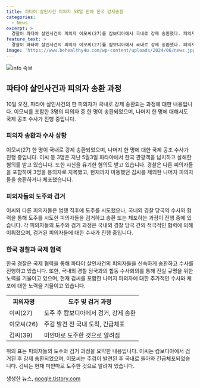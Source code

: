 ```yaml
---
title: 파타야 살인사건 피의자 58일 만에 한국 강제송환
categories:
  - News
excerpt: >
  경찰이 파타야 살인사건의 피의자 이모씨(27)를 캄보디아에서 국내로 강제 송환했다. 피의자 3명 중 1명에 대해 송환 조치를 취한 상황이며, 다른 2명에 대해서도 국제 공조 수사가 진행 중이다. 이씨는 한국으로 귀국한 후 경남경찰청 형사기동대에서 수사를 받을 예정이며, 미결된 공범 김씨는 현재 미얀마로 도주한 상태로 확인됐다. 이 사건은 5월에 발생한 파타야 살인사건으로, 한국인 관광객을 납치하고 살해한 혐의로 수사 중이다. (150자)
feature_text: >
  경찰이 파타야 살인사건의 피의자 이모씨(27)를 캄보디아에서 국내로 강제 송환했다. 피의자 3명 중 1명에 대해 송환 조치를 취한 상황이며, 다른 2명에 대해서도 국제 공조 수사가 진행 중이다. 이씨는 한국으로 귀국한 후 경남경찰청 형사기동대에서 수사를 받을 예정이며, 미결된 공범 김씨는 현재 미얀마로 도주한 상태로 확인됐다. 이 사건은 5월에 발생한 파타야 살인사건으로, 한국인 관광객을 납치하고 살해한 혐의로 수사 중이다. (150자)
image: 'https://www.behealthy4u.com/wp-content/uploads/2024/06/news.jpg'
---
```


<p><img src="https://www.behealthy4u.com/wp-content/uploads/2024/06/news.jpg" alt="info 속보" /></p>

<h2 data-ke-size="size26">파타야 살인사건과 피의자 송환 과정</h2>

<p data-ke-size="size16">10일 오전, 파타야 살인사건의 한 피의자가 국내로 강제 송환되는 과정에 대한 내용입니다. 이모씨를 포함한 3명의 피의자 중 한 명이 송환되었으며, 나머지 한 명에 대해서도 국제 공조 수사가 진행 중입니다.</p>

<h3>피의자 송환과 수사 상황</h3>

<p data-ke-size="size16">이모씨(27) 한 명이 국내로 강제 송환되었으며, 나머지 한 명에 대한 국제 공조 수사가 진행 중입니다. 이씨 등 3명은 지난 5월3일 파타야에서 한국 관광객을 납치하고 살해한 혐의를 받고 있습니다. 또한 시신을 유기한 혐의도 받고 있습니다. 경찰은 다른 피의자들을 포함하여 3명을 용의자로 지목했고, 현재까지 미동했던 김씨를 제외한 나머지 피의자들을 송환하거나 체포했습니다.</p>

<h3>피의자들의 도주와 검거</h3>

<p data-ke-size="size16">이씨와 다른 피의자들은 범행 직후에 도주를 시도했으나, 국내외 경찰 당국의 수사와 협력을 통해 도주를 시도한 피의자들을 검거하고 송환 또는 체포하는 과정이 진행 중에 있습니다. 각 피의자들의 도주와 검거 과정은 국내외 경찰 당국 간의 적극적인 협력에 의해 이뤄졌으며, 검거된 피의자들에 대한 수사가 진행 중입니다.</p>

<h3>한국 경찰과 국제 협력</h3>

<p data-ke-size="size16">한국 경찰은 국제 협력을 통해 파타야 살인사건의 피의자들을 신속하게 송환하고 수사를 진행하고 있습니다. 또한, 국내외 경찰 당국과의 합동 수사회의를 통해 진실 규명을 위한 노력을 기울이고 있으며, 현재 김씨를 포함한 나머지 피의자에 대한 추가적인 수사와 체포에 대한 노력을 기울이고 있습니다.</p>

<table>
    <tr>
        <th>피의자명</th>
        <th>도주 및 검거 과정</th>
    </tr>
    <tr>
        <td>이씨(27)</td>
        <td>도주 후 캄보디아에서 검거, 강제 송환</td>
    </tr>
    <tr>
        <td>이모씨(26)</td>
        <td>주검 발견 전 국내 도착, 긴급체포</td>
    </tr>
    <tr>
        <td>김씨(39)</td>
        <td>미얀마로 도주한 것으로 알려짐</td>
    </tr>
</table>

<p data-ke-size="size16">위의 표는 피의자들의 도주와 검거 과정을 요약한 내용입니다. 이씨는 캄보디아에서 검거된 후 강제 송환되었으며, 이모씨는 주검이 발견된 후 국내로 돌아와 긴급체포되었습니다. 김씨는 현재 미얀마로 도주한 것으로 알려져 있습니다.</p>
생생한 뉴스, <a href="https://qoogle.tistory.com" rel="dofollow">qoogle.tistory.com</a>


